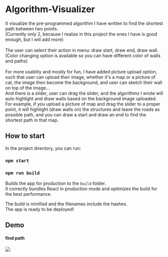 # Algorithm-Visualizer
It visualize the pre-programmed algorithm I have written to find the shortest path between two points. <br>
(Currently only 2, because I realize in this project the ones I have is good enough, but I will add more)<br> <br>
The user can select their action in menu: draw start, draw end, draw wall. <br>
(Color changing option is available so you can have different color of walls and paths) <br> <br>
For more usablity and mostly for fun, I have added picture upload option, such that user can upload their image, whether it's a map or a picture of cat, 
the image then become the background, and user can sketch their wall on top of the image...<br>
And there is a slider, user can drag the slider, and the algorithms I wrote will auto highlight and draw walls based on the background image uploaded. <br>
For example, if you upload a picture of map and drag the slider to a proper point, it will highlight (draw walls on) the structures and leave the roads as possible path, 
and you can draw a start and draw an end to find the shortest path in that map.
## How to start
In the project directory, you can run:

### `npm start`

### `npm run build`

Builds the app for production to the `build` folder.\
It correctly bundles React in production mode and optimizes the build for the best performance.

The build is minified and the filenames include the hashes.\
The app is ready to be deployed!

## Demo

#### find path
<img src='src/images/findPath1'/>
